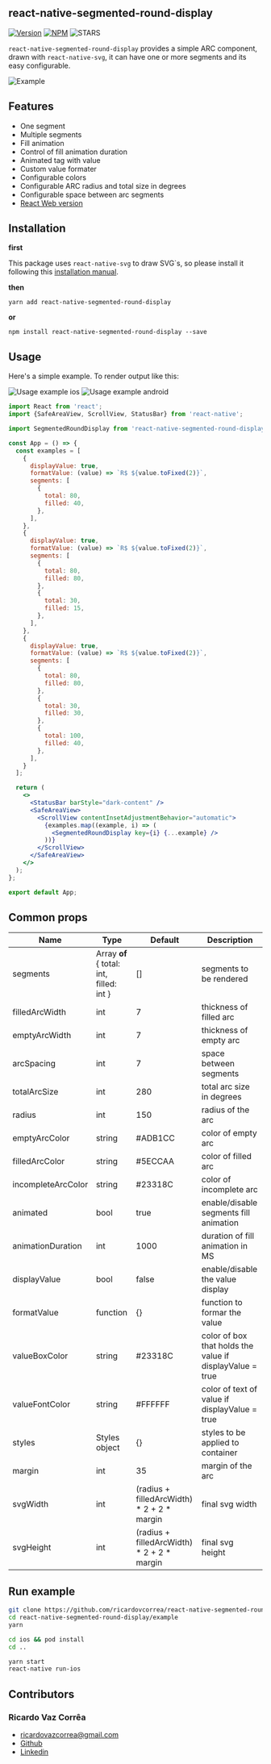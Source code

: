 

## react-native-segmented-round-display
[![Version](https://img.shields.io/npm/v/react-native-segmented-round-display.svg)](https://www.npmjs.com/package/react-native-segmented-round-display)  [![NPM](https://img.shields.io/npm/dm/react-native-segmented-round-display.svg)](https://www.npmjs.com/package/react-native-segmented-round-display) ![STARS](https://img.shields.io/github/stars/ricardovcorrea/react-native-segmented-round-display?style=social)


`react-native-segmented-round-display` provides a simple ARC component, drawn with `react-native-svg`, it can have one or more segments and its easy configurable.

![Example](https://raw.githubusercontent.com/ricardovcorrea/react-native-segmented-round-display/master/examples.gif)

## Features
-   One segment
- 	Multiple segments
- 	Fill animation
- 	Control of fill animation duration
- 	Animated tag with value
- 	Custom value formater
- 	Configurable colors
- 	Configurable ARC radius and total size in degrees
- 	Configurable space between arc segments
- 	[React Web version](https://github.com/ricardovcorrea/react-segmented-round-display "React Web version")

## Installation
**first**

This package uses `react-native-svg` to draw SVG`s, so please install it following this [installation manual](https://github.com/react-native-community/react-native-svg#installation "installation manual").

**then**

`yarn add react-native-segmented-round-display`

**or**

`npm install react-native-segmented-round-display --save`

## Usage

Here's a simple example. To render output like this:

![Usage example ios](https://raw.githubusercontent.com/ricardovcorrea/react-native-segmented-round-display/master/usage_example_ios.gif)
![Usage example android](https://raw.githubusercontent.com/ricardovcorrea/react-native-segmented-round-display/master/usage_example_android.gif)

```jsx
import React from 'react';
import {SafeAreaView, ScrollView, StatusBar} from 'react-native';

import SegmentedRoundDisplay from 'react-native-segmented-round-display';

const App = () => {
  const examples = [
    {
      displayValue: true,
      formatValue: (value) => `R$ ${value.toFixed(2)}`,
      segments: [
        {
          total: 80,
          filled: 40,
        },
      ],
    },
    {
      displayValue: true,
      formatValue: (value) => `R$ ${value.toFixed(2)}`,
      segments: [
        {
          total: 80,
          filled: 80,
        },
        {
          total: 30,
          filled: 15,
        },
      ],
    },
    {
      displayValue: true,
      formatValue: (value) => `R$ ${value.toFixed(2)}`,
      segments: [
        {
          total: 80,
          filled: 80,
        },
        {
          total: 30,
          filled: 30,
        },
        {
          total: 100,
          filled: 40,
        },
      ],
    }
  ];

  return (
    <>
      <StatusBar barStyle="dark-content" />
      <SafeAreaView>
        <ScrollView contentInsetAdjustmentBehavior="automatic">
          {examples.map((example, i) => (
            <SegmentedRoundDisplay key={i} {...example} />
          ))}
        </ScrollView>
      </SafeAreaView>
    </>
  );
};

export default App;
```

## Common props
| Name  | Type  | Default  | Description  |
| ------------ | ------------ | ------------ | ------------ |
|  segments | Array **of** { total: int, filled: int }  | []  | segments to be rendered  |
| filledArcWidth  | int | 7  | thickness of filled arc  |
| emptyArcWidth  | int   | 7  | thickness of empty arc |
| arcSpacing  |  int |  7 | space between segments  |
| totalArcSize |  int | 280  | total arc size in degrees  |
| radius  | int  | 150  | radius of the arc  |
| emptyArcColor  |  string | #ADB1CC  |  color of empty arc |
| filledArcColor | string  |  #5ECCAA |  color of filled arc |
| incompleteArcColor  | string  | #23318C  | color of incomplete arc  |
| animated  | bool  | true  | enable/disable segments fill animation  |
| animationDuration  | int  | 1000  | duration of fill animation in MS  |
| displayValue  | bool  | false  | enable/disable the value display  |
| formatValue  | function  | {}  | function to formar the value |
| valueBoxColor  | string | #23318C  | color of box that holds the value if displayValue = true  |
| valueFontColor  | string  | #FFFFFF  | color of text of value if displayValue = true  |
| styles  | Styles object  | {}  | styles to be applied to container  |
| margin  | int  | 35  | margin of the arc  |
| svgWidth  | int  | (radius + filledArcWidth) * 2 + 2 * margin  | final svg width  |
| svgHeight  | int  | (radius + filledArcWidth) * 2 + 2 * margin  | final svg height  |

## Run example

```bash
git clone https://github.com/ricardovcorrea/react-native-segmented-round-display.git
cd react-native-segmented-round-display/example
yarn

cd ios && pod install
cd .. 

yarn start
react-native run-ios
```

## Contributors

### Ricardo Vaz Corrêa
- [ricardovazcorrea@gmail.com](mailto:ricardovazcorrea@gmail.com "Email - ricardovazcorrea@gmail.com")
- [Github](https://github.com/ricardovcorrea "Github")
- [Linkedin](https://www.linkedin.com/in/ricardo-vaz-correa/ "Linkedin")